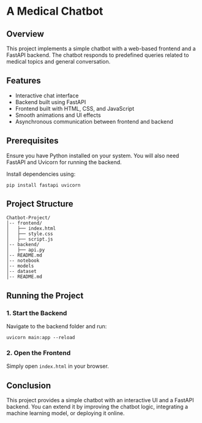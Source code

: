 # A Medical Chatbot 

## Overview
This project implements a simple chatbot with a web-based frontend and a FastAPI backend. The chatbot responds to predefined queries related to medical topics and general conversation.

## Features
- Interactive chat interface
- Backend built using FastAPI
- Frontend built with HTML, CSS, and JavaScript
- Smooth animations and UI effects
- Asynchronous communication between frontend and backend

## Prerequisites
Ensure you have Python installed on your system. You will also need FastAPI and Uvicorn for running the backend.

Install dependencies using:
```
pip install fastapi uvicorn
```

## Project Structure
```
Chatbot-Project/
│-- frontend/
│   ├── index.html
│   ├── style.css
│   ├── script.js
│-- backend/
│   ├── api.py
│-- README.md
│-- notebook
│-- models
│-- dataset
│-- README.md
```


## Running the Project
### 1. Start the Backend
Navigate to the backend folder and run:
```
uvicorn main:app --reload
```

### 2. Open the Frontend
Simply open `index.html` in your browser.

## Conclusion
This project provides a simple chatbot with an interactive UI and a FastAPI backend. You can extend it by improving the chatbot logic, integrating a machine learning model, or deploying it online.

